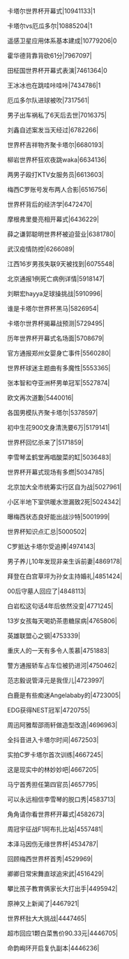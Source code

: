 卡塔尔世界杯开幕式|10941133|1

卡塔尔vs厄瓜多尔|10885204|1

遥感卫星应用体系基本建成|10779206|0

霍华德背靠背砍61分|7967097|

田柾国世界杯开幕式表演|7461364|0

王冰冰也在跳哇咔哇咔|7434786|1

厄瓜多尔队进球被吹|7317561|

男子出车祸私了6天后去世|7016375|

刘鑫自述案发当天经过|6782266|

世界杯吉祥物齐聚卡塔尔|6680193|

柳岩世界杯狂欢夜跳waka|6634136|

两男子殴打KTV女服务员|6613603|

梅西C罗账号发布两人合影|6516756|

世界杯背后的经济学|6472470|

摩根弗里曼亮相开幕式|6436229|

薛之谦郭聪明世界杯被迫营业|6381780|

武汉疫情防控|6266089|

江西16岁男孩失联9天被找到|6075548|

北京通报1例死亡病例详情|5918147|

刘畊宏hayya足球操挑战|5910996|

谁是卡塔尔世界杯黑马|5826954|

卡塔尔世界杯揭幕战预测|5729495|

历年世界杯开幕式名场面|5708679|

官方通报郑州女婴身亡事件|5560280|

世界杯球迷主题曲有多魔性|5553365|

张本智和夺亚洲杯男单冠军|5527874|

欧文再次道歉|5440016|

各国男模队齐聚卡塔尔|5378597|

初中生花900文身清洗要6万|5179141|

世界杯回忆杀来了|5171859|

李雪琴孟鹤堂再唱酸菜的缸|5036483|

世界杯开幕式现场有多燃|5034785|

北京加大全市统筹实行区自为战|5027961|

小区半地下室供暖水泄漏致2死|5024342|

曝梅西状态良好能出战沙特|5001999|

世界杯知识点汇总|5000502|

C罗抵达卡塔尔受追捧|4974143|

男子养儿10年发现非亲生诉前妻|4869178|

拜登在白宫草坪为孙女主持婚礼|4851424|

00后守墓人回应了|4848113|

白岩松这句话4年后依然没变|4771245|

13岁女孩每天喝奶茶患糖尿病|4765806|

英雄联盟心之钢|4753339|

重庆人的一天有多令人羡慕|4751883|

警方通报轿车占车位被扔进河|4750462|

范志毅说管泽元是我侄儿|4723997|

白鹿是有些痴迷Angelababy的|4723005|

EDG获得NEST冠军|4720755|

周迅阿雅帮邵雨轩做造型改造|4696963|

全抖音进入卡塔尔时间|4672503|

实拍C罗卡塔尔首次训练|4667245|

这是现实中的林妙妙吧|4667205|

马宁首秀担任第四官员|4657795|

可以永远相信李雪琴的脱口秀|4583713|

角角请你看世界杯开幕式|4582673|

周冠宇征战F1阿布扎比站|4557481|

本泽马因伤无缘世界杯|4534787|

回顾梅西世界杯首秀|4529969|

卿卿日常宋舞直球追宋武|4516429|

攀比孩子教育俩家长大打出手|4495942|

原神又上新闻了|4467921|

世界杯肚大大挑战|4447465|

超市回应1颗白菜售价90.33元|4446705|

命韵峋环开启复仇副本|4446236|

